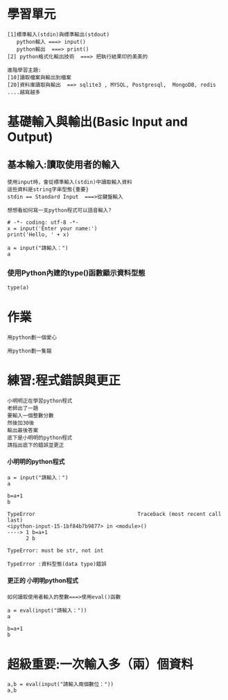 # 學習單元
```
[1]標準輸入(stdin)與標準輸出(stdout)
   python輸入 ===> input()
   python輸出  ===> print()
[2] python格式化輸出技術  ===> 把執行結果印的美美的
```
```
進階學習主題:
[10]讀取檔案與輸出到檔案
[20]資料庫讀取與輸出  ==> sqlite3 , MYSQL, Postgresql,  MongoDB, redis ....越寫越多  
```
# 基礎輸入與輸出(Basic Input and Output)

## 基本輸入:讀取使用者的輸入
```
使用input時，會從標準輸入(stdin)中讀取輸入資料
這些資料是string字串型態{重要}
stdin == Standard Input  ===>從鍵盤輸入

想想看如何寫一支python程式可以語音輸入?  
```
```
# -*- coding: utf-8 -*-
x = input('Enter your name:')
print('Hello, ' + x)

a = input("請輸入：")
a
```
###  使用Python內建的type()函數顯示資料型態
```
type(a)
```
# 作業
```
用python劃一個愛心
```
```
用python劃一隻龍
```
# 練習:程式錯誤與更正
```
小明明正在學習python程式
老師出了一題
要輸入一個整數分數
然後加30後
輸出最後答案
底下是小明明的python程式
請指出底下的錯誤並更正
```
#### 小明明的python程式
```
a = input("請輸入：")
a
```
```
b=a+1
b
```
```
TypeError                                 Traceback (most recent call last)
<ipython-input-15-1bf84b7b9877> in <module>()
----> 1 b=a+1
      2 b

TypeError: must be str, not int
```
```
TypeError :資料型態(data type)錯誤
```
#### 更正的 小明明python程式
```
如何讀取使用者輸入的整數===>使用eval()函數
```
```
a = eval(input("請輸入："))
a

b=a+1
b
```
# 超級重要:一次輸入多（兩）個資料
```
a,b = eval(input("請輸入兩個數位："))
a,b
```

